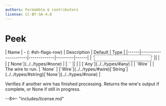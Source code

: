 ```yaml
---
authors: Formabble & contributors
license: CC-BY-SA-4.0
---
```



# Peek

<div class="sh-parameters" markdown="1">
| Name | - {: #sh-flags-row} | Description | Default | Type |
|------|---------------------|-------------|---------|------|
| `<input>` || | | [`None`](../../types/#none) |
| `<output>` || | | [`Any`](../../types/#any) |
| `Wire` |  | The wire to run. | `None` | [`Wire`](../../types/#wire)[`String`](../../types/#string)[`None`](../../types/#none) |

</div>

Verifies if another wire has finished processing. Returns the wire's output if complete, or None if still in progress.

--8<-- "includes/license.md"

